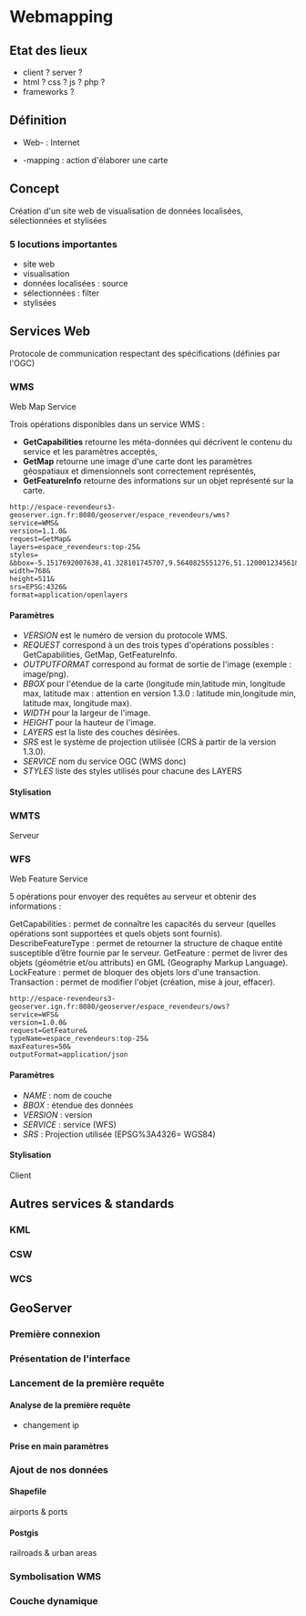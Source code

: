 # Webmapping

## Etat des lieux

* client ? server ?
* html ? css ? js ? php ?
* frameworks ?

## Définition

* Web- : Internet

* -mapping : action d'élaborer une carte

## Concept

Création d'un site web de visualisation de données localisées, sélectionnées et stylisées 

### 5 locutions importantes

* site web
* visualisation
* données localisées : source
* sélectionnées : filter
* stylisées

## Services Web

Protocole de communication respectant des spécifications (définies par l'OGC)

### WMS

Web Map Service

Trois opérations disponibles dans un service WMS :

* __GetCapabilities__ retourne les méta-données qui décrivent le contenu du service et les paramètres acceptés,
* __GetMap__ retourne une image d'une carte dont les paramètres géospatiaux et dimensionnels sont correctement représentés,
* __GetFeatureInfo__ retourne des informations sur un objet représenté sur la carte.

```
http://espace-revendeurs3-geoserver.ign.fr:8080/geoserver/espace_revendeurs/wms?
service=WMS&
version=1.1.0&
request=GetMap&
layers=espace_revendeurs:top-25&
styles=
&bbox=-5.1517692007638,41.328101745707,9.5640825551276,51.120001234561&
width=768&
height=511&
srs=EPSG:4326&
format=application/openlayers
```

#### Paramètres

* _VERSION_ est le numéro de version du protocole WMS.
* _REQUEST_ correspond à un des trois types d'opérations possibles : GetCapabilities, GetMap, GetFeatureInfo.
* _OUTPUTFORMAT_ correspond au format de sortie de l'image (exemple : image/png).
* _BBOX_ pour l'étendue de la carte (longitude min,latitude min, longitude max, latitude max : attention en version 1.3.0 : latitude min,longitude min, latitude max, longitude max).
* _WIDTH_ pour la largeur de l'image.
* _HEIGHT_ pour la hauteur de l'image.
* _LAYERS_ est la liste des couches désirées.
* _SRS_ est le système de projection utilisée (CRS à partir de la version 1.3.0).
* _SERVICE_ nom du service OGC (WMS donc)
* _STYLES_ liste des styles utilisés pour chacune des LAYERS

#### Stylisation

### WMTS

Serveur

### WFS

Web Feature Service

5 opérations pour envoyer des requêtes au serveur et obtenir des informations :

GetCapabilities : permet de connaître les capacités du serveur (quelles opérations sont supportées et quels objets sont fournis).
DescribeFeatureType : permet de retourner la structure de chaque entité susceptible d’être fournie par le serveur.
GetFeature : permet de livrer des objets (géométrie et/ou attributs) en GML (Geography Markup Language).
LockFeature : permet de bloquer des objets lors d'une transaction.
Transaction : permet de modifier l'objet (création, mise à jour, effacer).

```
http://espace-revendeurs3-geoserver.ign.fr:8080/geoserver/espace_revendeurs/ows?
service=WFS&
version=1.0.0&
request=GetFeature&
typeName=espace_revendeurs:top-25&
maxFeatures=50&
outputFormat=application/json
```

#### Paramètres

* _NAME_ : nom de couche
* _BBOX_ : étendue des données
* _VERSION_ : version
* _SERVICE_ : service (WFS)
* _SRS_ : Projection utilisée (EPSG%3A4326= WGS84)

#### Stylisation

Client


## Autres services & standards

### KML

### CSW

### WCS

## GeoServer

### Première connexion

### Présentation de l'interface

### Lancement de la première requête

#### Analyse de la première requête

+ changement ip

#### Prise en main paramètres

### Ajout de nos données

#### Shapefile

airports & ports

#### Postgis

railroads & urban areas

### Symbolisation WMS

### Couche dynamique
